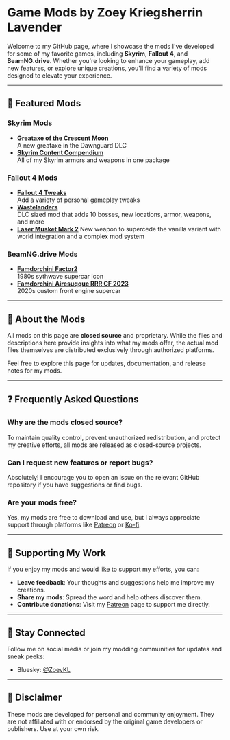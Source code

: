 # Game Mods by Zoey Kriegsherrin Lavender  

Welcome to my GitHub page, where I showcase the mods I've developed for some of my favorite games, including **Skyrim**, **Fallout 4**, and **BeamNG.drive**. Whether you're looking to enhance your gameplay, add new features, or explore unique creations, you'll find a variety of mods designed to elevate your experience.

---

## 🔗 Featured Mods

### Skyrim Mods  
- **[Greataxe of the Crescent Moon](https://github.com/ZoeyKL/game-mods/releases/tag/skyrim-greataxe-le)**  
  A new greataxe in the Dawnguard DLC
- **[Skyrim Content Compendium](https://github.com/ZoeyKL/game-mods/releases/tag/skyrim-contentcompendium-le)**  
  All of my Skyrim armors and weapons in one package

### Fallout 4 Mods  
- **[Fallout 4 Tweaks](https://github.com/ZoeyKL/game-mods/releases/tag/fallout4tweaks)**  
  Add a variety of personal gameplay tweaks
- **[Wastelanders](https://github.com/ZoeyKL/game-mods/releases/tag/fo4-wastelanders)**  
  DLC sized mod that adds 10 bosses, new locations, armor, weapons, and more
- **[Laser Musket Mark 2](https://github.com/ZoeyKL/game-mods/releases/tag/fo4-lmm2)**
    New weapon to supercede the vanilla variant with world integration and a complex mod system

### BeamNG.drive Mods  
- **[Famdorchini Factor2](https://github.com/ZoeyKL/game-mods/releases/tag/factor2)**  
  1980s sythwave supercar icon
- **[Famdorchini Airesuqque RRR CF 2023](https://github.com/ZoeyKL/game-mods/releases/tag/airesuqque)**  
  2020s custom front engine supercar   

---

## 📖 About the Mods  

All mods on this page are **closed source** and proprietary. While the files and descriptions here provide insights into what my mods offer, the actual mod files themselves are distributed exclusively through authorized platforms.  

Feel free to explore this page for updates, documentation, and release notes for my mods.  

---

## ❓ Frequently Asked Questions  

### Why are the mods closed source?  
To maintain quality control, prevent unauthorized redistribution, and protect my creative efforts, all mods are released as closed-source projects.  

### Can I request new features or report bugs?  
Absolutely! I encourage you to open an issue on the relevant GitHub repository if you have suggestions or find bugs.  

### Are your mods free?  
Yes, my mods are free to download and use, but I always appreciate support through platforms like [Patreon](https://patreon.com/) or [Ko-fi](https://ko-fi.com/).  

---

## 🤝 Supporting My Work  

If you enjoy my mods and would like to support my efforts, you can:  
- **Leave feedback**: Your thoughts and suggestions help me improve my creations.  
- **Share my mods**: Spread the word and help others discover them.  
- **Contribute donations**: Visit my [Patreon](https://www.patreon.com/c/RedFoxOfTheEast) page to support me directly.  

---

## 📢 Stay Connected  

Follow me on social media or join my modding communities for updates and sneak peeks:  
- Bluesky: [@ZoeyKL](https://bsky.app/profile/zoeykl.bsky.social)   

---

## 🚧 Disclaimer  

These mods are developed for personal and community enjoyment. They are not affiliated with or endorsed by the original game developers or publishers. Use at your own risk.  
